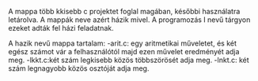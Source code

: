 A mappa több kkisebb c projektet foglal magában, későbbi használatra letárolva.
A mappák neve azért házik mivel. A programozás I nevű tárgyon ezeket adták fel házi feladatnak.

A hazik nevű mappa tartalam: -arit.c: egy aritmetikai műveletet, és két egész számot vár a felhasználótól majd ezen művelet eredményét adja meg.
                             -lkkt.c:két szám legkisebb közös többszörösét adja meg.
                             -lnkt.c: két szám legnagyobb közös osztóját adja meg.
